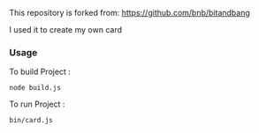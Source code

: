 This repository is forked from: https://github.com/bnb/bitandbang

I used it to create my own card

### Usage
To build Project :
```
node build.js
```
To run Project :
```
bin/card.js
```
